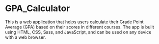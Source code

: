 # GPA_Calculator
This is a web application that helps users calculate their Grade Point Average (GPA) based on their scores in different courses. The app is built using HTML, CSS, Sass, and JavaScript, and can be used on any device with a web browser.
